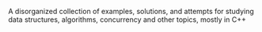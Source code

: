 A disorganized collection of examples, solutions, and attempts for studying data structures, algorithms, concurrency and other topics, mostly in C++
